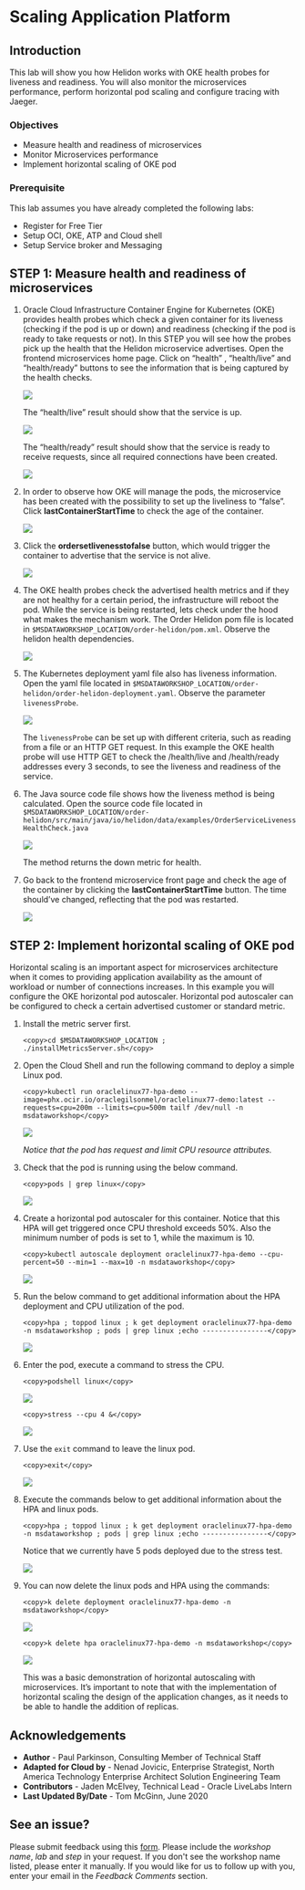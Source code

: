 # Scaling Application Platform

## Introduction

This lab will show you how Helidon works with OKE health probes for liveness and
readiness. You will also monitor the microservices performance, perform
horizontal pod scaling and configure tracing with Jaeger.

### Objectives

- Measure health and readiness of microservices
- Monitor Microservices performance
- Implement horizontal scaling of OKE pod

### Prerequisite
This lab assumes you have already completed the following labs:
- Register for Free Tier
- Setup OCI, OKE, ATP and Cloud shell
- Setup Service broker and Messaging

## **STEP 1**: Measure health and readiness of microservices

1. Oracle Cloud Infrastructure Container Engine for Kubernetes (OKE) provides
    health probes which check a given container for its liveness (checking if
    the pod is up or down) and readiness (checking if the pod is ready to take
    requests or not). In this STEP you will see how the probes pick up the
    health that the Helidon microservice advertises. Open the frontend
    microservices home page. Click on “health” , “health/live” and
    “health/ready” buttons to see the information that is being captured by the
    health checks.

   ![](images/c4e1969d489a58cf0965607054b21778.png " ")

   The “health/live” result should show that the service is up.

   ![](images/79a6ebc5796e4ae0c5b303617be21c59.png " ")

   The “health/ready” result should show that the service is ready to receive
    requests, since all required connections have been created.

   ![](images/fe32a9b20badb35e10dc21148f021b62.png " ")

2. In order to observe how OKE will manage the pods, the microservice has been
    created with the possibility to set up the liveliness to “false”. Click
    **lastContainerStartTime** to check the age of the container.

   ![](images/7aa75ac4256999f7915e563ac2049af5.png " ")

3. Click the **ordersetlivenesstofalse** button, which would trigger the
    container to advertise that the service is not alive.

   ![](images/10023aaaf4468944fbd9b88041166abc.png " ")

4. The OKE health probes check the advertised health metrics and if they are
    not healthy for a certain period, the infrastructure will reboot the pod.
    While the service is being restarted, lets check under the hood what makes
    the mechanism work. The Order Helidon pom file is located in
    `$MSDATAWORKSHOP_LOCATION/order-helidon/pom.xml`. Observe the helidon health
    dependencies.

   ![](images/2e4d0c6b95330e009c5ee6e6bc143918.png " ")

5. The Kubernetes deployment yaml file also has liveness information. Open the
    yaml file located in
    `$MSDATAWORKSHOP_LOCATION/order-helidon/order-helidon-deployment.yaml`.
    Observe the parameter `livenessProbe`.

   ![](images/c85dc4495ee6d2fc2d5a8b94d1e18df6.png " ")

   The `livenessProbe` can be set up with different criteria, such as reading from a
file or an HTTP GET request. In this example the OKE health probe will use HTTP
GET to check the /health/live and /health/ready addresses every 3 seconds, to
see the liveness and readiness of the service.

6. The Java source code file shows how the liveness method is being calculated.
    Open the source code file located in
    `$MSDATAWORKSHOP_LOCATION/order-helidon/src/main/java/io/helidon/data/examples/OrderServiceLivenessHealthCheck.java`

   ![](images/c6b4bf43b0ed4b9b4e67618b31560041.png " ")

   The method returns the down metric for health.

7. Go back to the frontend microservice front page and check the age of the
    container by clicking the **lastContainerStartTime** button. The time
    should’ve changed, reflecting that the pod was restarted.

   ![](images/bb361bd61e7817c61fb5356637bb7bfa.png " ")

## **STEP 2**: Implement horizontal scaling of OKE pod
Horizontal scaling is an important aspect for microservices architecture
    when it comes to providing application availability as the amount of
    workload or number of connections increases. In this example you will
    configure the OKE horizontal pod autoscaler. Horizontal pod autoscaler can
    be configured to check a certain advertised customer or standard metric.

1. Install the metric server first.

    ```
    <copy>cd $MSDATAWORKSHOP_LOCATION ; ./installMetricsServer.sh</copy>
    ```

2. Open the Cloud Shell and run the following command to deploy a simple Linux
    pod.

    ```
    <copy>kubectl run oraclelinux77-hpa-demo --image=phx.ocir.io/oraclegilsonmel/oraclelinux77-demo:latest --requests=cpu=200m --limits=cpu=500m tailf /dev/null -n msdataworkshop</copy>
    ```

   ![](images/d78a32841d84b794a322c2cb90114704.png " ")

   *Notice that the pod has request and limit CPU resource attributes.*

3. Check that the pod is running using the below command.

    ```
    <copy>pods | grep linux</copy>
    ```

   ![](images/e97786d4e8475b430c6cd66949c8a5a3.png " ")

4. Create a horizontal pod autoscaler for this container. Notice that this HPA
    will get triggered once CPU threshold exceeds 50%. Also the minimum number
    of pods is set to 1, while the maximum is 10.

    ```
    <copy>kubectl autoscale deployment oraclelinux77-hpa-demo --cpu-percent=50 --min=1 --max=10 -n msdataworkshop</copy>
    ```

   ![](images/fe370c12f8de0f64e8425ff0a9b0d5c5.png " ")

5. Run the below command to get additional information about the HPA deployment
    and CPU utilization of the pod.

    ```
    <copy>hpa ; toppod linux ; k get deployment oraclelinux77-hpa-demo -n msdataworkshop ; pods | grep linux ;echo ----------------</copy>
    ```

   ![](images/31c3a877bc6cc5ee6e28337a3e88ce6e.png " ")

6. Enter the pod, execute a command to stress the CPU.

    ```
    <copy>podshell linux</copy>
    ```

   ![](images/b499162a01a1acb247321d92bdb488ed.png " ")

    ```
    <copy>stress --cpu 4 &</copy>
    ```

   ![](images/22b8ac3195bac2f9f61bc91a9f4a7c47.png " ")

7. Use the `exit` command to leave the linux pod.

    ```
    <copy>exit</copy>
    ```

   ![](images/e4d252c59984f38a7ef73ec7b1b46804.png " ")

8. Execute the commands below to get additional information about the HPA and linux pods.

    ```
    <copy>hpa ; toppod linux ; k get deployment oraclelinux77-hpa-demo -n msdataworkshop ; pods | grep linux ;echo ----------------</copy>
    ```

    Notice that we currently have 5 pods deployed due to the stress test.

   ![](images/96f267ff0337bc4f2a14b368d0d23a4e.png " ")

9. You can now delete the linux pods and HPA using the commands:

    ```
    <copy>k delete deployment oraclelinux77-hpa-demo -n msdataworkshop</copy>
    ```

   ![](images/6131d4e7ab4fcbd3b034ecdb3a583489.png " ")

    ```
    <copy>k delete hpa oraclelinux77-hpa-demo -n msdataworkshop</copy>
    ```

   ![](images/436789441a591de3901e293e1538f204.png " ")

   This was a basic demonstration of horizontal autoscaling with microservices. It’s important to note that with the implementation of horizontal scaling the design of the application changes, as it needs to be able to handle the addition of replicas.

## Acknowledgements
* **Author** - Paul Parkinson, Consulting Member of Technical Staff
* **Adapted for Cloud by** -  Nenad Jovicic, Enterprise Strategist, North America Technology Enterprise Architect Solution Engineering Team
* **Contributors** - Jaden McElvey, Technical Lead - Oracle LiveLabs Intern
* **Last Updated By/Date** - Tom McGinn, June 2020

## See an issue?
Please submit feedback using this [form](https://apexapps.oracle.com/pls/apex/f?p=133:1:::::P1_FEEDBACK:1). Please include the *workshop name*, *lab* and *step* in your request.  If you don't see the workshop name listed, please enter it manually. If you would like for us to follow up with you, enter your email in the *Feedback Comments* section.